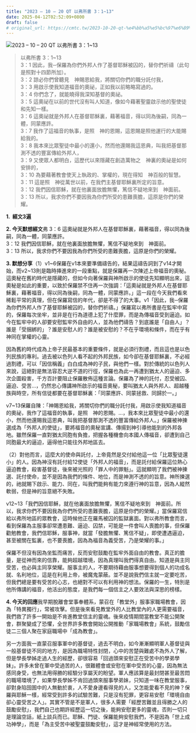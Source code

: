 ```yaml
---
title: "2023 – 10 – 20 QT 以弗所書 3：1~13"
date: 2025-04-12T02:52:09+0800
draft: false
# original_url: https://cmtc.tw/2023-10-20-qt-%e4%bb%a5%e5%bc%97%e6%89%80%e6%9b%b8-3%ef%bc%9a113
---
```


![2023 – 10 – 20 QT  以弗所書 3：1\~13](/images/qt.jpg  "2023 – 10 – 20 QT  以弗所書 3：1\~13")

> 以弗所書 3：1\~13  
> 3：1 因此，我─保羅為你們外邦人作了基督耶穌被囚的，替你們祈禱（此句是照對十四節所加）。  
> 3：2 諒必你們曾聽見　神賜恩給我，將關切你們的職分託付我，  
> 3：3 用啟示使我知道福音的奧祕，正如我以前略略寫過的。  
> 3：4 你們念了，就能曉得我深知基督的奧祕。  
> 3：5 這奧祕在以前的世代沒有叫人知道，像如今藉著聖靈啟示他的聖使徒和先知一樣。  
> 3：6 這奧祕就是外邦人在基督耶穌裏，藉著福音，得以同為後嗣，同為一體，同蒙應許。  
> 3：7 我作了這福音的執事，是照　神的恩賜，這恩賜是照他運行的大能賜給我的。  
> 3：8 我本來比眾聖徒中最小的還小，然而他還賜我這恩典，叫我把基督那測不透的豐富傳給外邦人，  
> 3：9 又使眾人都明白，這歷代以來隱藏在創造萬物之　神裏的奧祕是如何安排的，  
> 3：10 為要藉著教會使天上執政的、掌權的，現在得知　神百般的智慧。  
> 3：11 這是照　神從萬世以前，在我們主基督耶穌裏所定的旨意。  
> 3：12 我們因信耶穌，就在他裏面放膽無懼，篤信不疑地來到　神面前。  
> 3：13 所以，我求你們不要因我為你們所受的患難喪膽，這原是你們的榮耀。

**1.  經文3遍**

**2. 今天默想經文**弗 3：6 這奧祕就是外邦人在基督耶穌裏，藉著福音，得以同為後嗣，同為一體，同蒙應許。  
3：12 我們因信耶穌，就在他裏面放膽無懼，篤信不疑地來到　神面前。  
3：13 所以，我求你們不要因我為你們所受的患難喪膽，這原是你們的榮耀。

**3. 默想分享**（1）v1\~6保羅在v1本來要準備禱告的，結果這禱告詞到了v14才開始，而v2\~13則是臨時挿進來的一段重點，就是保羅再一次陳述上帝福音的奧秘。這奧秘在舊約時代是隱藏的，但如今向著保羅與神所啟示的使徒先知顯明出來，這奧秘是如此的重要，以致於保羅禁不住再一次強調：「這奧祕就是外邦人在基督耶穌裏，藉著福音，得以同為後嗣，同為一體，同蒙應許。」這一段在今天我們看來稀鬆平常的真理，但在保羅寫信的年代，卻是不得了的大事。v1「因此，我─保羅為你們外邦人作了基督耶穌被囚的，替你們祈禱。」保羅寫以弗所書是在監牢中寫的，保羅每次坐牢，並非是在行為道德上犯了什麼罪，而是為傳福音受到逼迫。如今在監牢中的人卻要安慰監牢外自由的人，並為他們禱告？到底誰是「自由人」？誰是「受捆綁的」？誰是安慰人的？誰是被安慰的？不在乎環境和條件，而在乎有神同在掌權的心靈。

因為舊約時代成為上帝子民最基本的重要條件，就是必須行割禮，而且這也是以色列民族的專利。過去被以色列人看不起的外邦民族，如今卻在基督耶穌裏，不必經過割禮，可以「因信稱義」白白成為神的子民，與他們一樣。對於傳統的以色列人來說，這絕對是無法容忍大逆不道的行徑，保羅也為此一再遭到猶太人的逼迫、多次企圖殺害，千方百計要阻止保羅散佈這種言論。保羅為了神的託付，忍受被囚、逼迫、受苦…，仍然忠心傳講神所啟示的福音奧秘，要叫猶太人與外邦人、超越種族與時空，所有信徒都要在基督耶穌裏：「同蒙應許、同蒙拯救、同歸於一。」

v7\~13保羅自陳：「神賜恩給我，將關切你們的職分託付我，用啟示使我知道福音的奧祕，我作了這福音的執事，是照　神的恩賜。…，我本來比眾聖徒中最小的還小，然而他還賜我這恩典，叫我把基督那測不透的豐富傳給外邦人。」保羅被神揀選成為「外邦人的使徒」，要將福音的奧秘宣講、傳揚到神引導他能到的外邦各地。雖然保羅一直對猶太同胞有負擔，把握各種機會向本國人傳福音，卻遭到自己同胞最大的逼迫，逼得他只能往外邦地區去。

（2）對他而言，這麼大的使命與託付，上帝竟然是交付給他這一位「比眾聖徒還小」的人。因為神沒有託付給12使徒「外邦人的福音」，而是託付給保羅這位熱心逼迫教會，殺害基督徒，後來被光照的「罪人中的罪魁」。這就顯明了我們被神揀選、託付使命，並不是因為我們的條件、地位，而是神測不透的的旨意。神所揀選的，祂就賜下啟示、能力、同在，叫我們能夠有能力來遵行神的旨意，因為人縱然軟弱，但是神的旨意絕不失敗。

v12\~13「我們因信耶穌，就在他裏面放膽無懼，篤信不疑地來到　神面前。所以，我求你們不要因我為你們所受的患難喪膽，這原是你們的榮耀。」當保羅寫信給以弗所地區的眾教會，這時候他正在羅馬被囚的監獄裏面。對以弗所教會而言，看到保羅為主服事卻常遭患難、逼迫、囚禁，可能是一件會叫人喪膽的事，但保羅勸勉教會，我們信耶穌，服事神，就當「發膽無懼、篤信不疑」，即使遭遇逼迫，甚至被關在監裏，也不要喪膽，因為為福音為義受苦，乃是榮耀的事。」

保羅不但沒有因為坐監而痛苦，反而安慰鼓勵在監牢外面自由的教會。真正的膽量，是從神而來的信靠，能夠超越環境，因為真理叫我們得真自由。知道是與主同受苦，也必與主同享榮耀。服事主的人，不要期待藉由服事想要得到個人的功成名就、名利地位，這是在利用上帝，被魔鬼蒙蔽。並不是說我們信主就一定要吃苦，但我們總是要有受苦的心志，也絕對不可以有利用神的想法。保羅的一生，特別是他所傳講的福音，他活出的態度，是我們每一個信主之人要效法與深思的榜樣。

**4. 今天的回應**我早期脫離會堂事奉體系，蒙召在「教堂外」服事家職場教會，因為「特異獨行」，常被攻擊。但是後來看見教堂外的人比教堂內的人更需要福音，我們救了許多一開始是不肯進教堂信主的靈魂。後來疫情期間當教堂不能公開聚會，群聚變成了恐懼，全世界許多教會開始公開推動「家職場教會」系統，鼓勵信徒二三個人聚在家庭職場中「成為教會」。

另一方面我一直蒙召服事軍中的基督徒，過去不明白，如今漸漸顯明軍人基督徒與一般基督徒不同的地方，是因為職場特性封閉，心中的苦楚與難處不為外人了解，但是學長學姊走過人生的經歷，卻很容易「回過頭來安慰正在受苦中的學弟學妹」。許多未曾在軍中受過苦的人，很難體會或安慰在軍中受苦的心靈，因為無法感同身受，也無法用得勝的經驗分享屬天的盼望。軍人應該算是最封閉甚至最苦悶的職場環境了，如果學長學姊不肯回過頭來服事學弟妹，只知道一味在教堂服事，卻對身陷囹圄中的人無動於衷，人不愛身邊看得見的人，又怎能愛看不見的神？保羅與耶穌一樣，經常受到許多的試驗苦難，只是沒有犯罪，更容易安慰「環境自由卻心靈受苦之人」。其實不管是不是軍人，很多人需要「經歷苦難並且得勝之人的鼓勵安慰」，我們自己也期許經歷這一切之後，能夠安慰更多的靈魂，否則一切只是理論空話，紙上談兵而已。耶穌、門徒、保羅能夠安慰我們，不是因為「世上成功神學」，而是「為主受苦中被聖靈鼓勵安慰」，這才是神經常使用的方法。